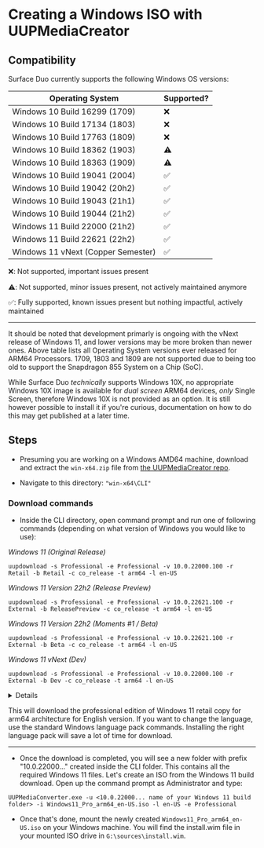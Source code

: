 # Creating a Windows ISO with UUPMediaCreator

## Compatibility

Surface Duo currently supports the following Windows OS versions:

| Operating System                                                          | Supported? |
|---------------------------------------------------------------------------|------------|
| Windows 10 Build 16299 (1709)                                             | ❌         |
| Windows 10 Build 17134 (1803)                                             | ❌         |
| Windows 10 Build 17763 (1809)                                             | ❌         |
| Windows 10 Build 18362 (1903)                                             | ⚠️         |
| Windows 10 Build 18363 (1909)                                             | ⚠️         |
| Windows 10 Build 19041 (2004)                                             | ✅         |
| Windows 10 Build 19042 (20h2)                                             | ✅         |
| Windows 10 Build 19043 (21h1)                                             | ✅         |
| Windows 10 Build 19044 (21h2)                                             | ✅         |
| Windows 11 Build 22000 (21h2)                                             | ✅         |
| Windows 11 Build 22621 (22h2)                                             | ✅         |
| Windows 11 vNext (Copper Semester)                                        | ✅         |


❌: Not supported, important issues present

⚠️: Not supported, minor issues present, not actively maintained anymore

✅: Fully supported, known issues present but nothing impactful, actively maintained

---

It should be noted that development primarly is ongoing with the vNext release of Windows 11, and lower versions may be more broken than newer ones. Above table lists all Operating System versions ever released for ARM64 Processors. 1709, 1803 and 1809 are not supported due to being too old to support the Snapdragon 855 System on a Chip (SoC).

While Surface Duo *technically* supports Windows 10X, no appropriate Windows 10X image is available for *dual screen* ARM64 devices, *only* Single Screen, therefore Windows 10X is not provided as an option. It is still however possible to install it if you're curious, documentation on how to do this may get published at a later time.

## Steps

- Presuming you are working on a Windows AMD64 machine, download and extract the ```win-x64.zip``` file from [the UUPMediaCreator repo](https://github.com/gus33000/UUPMediaCreator/releases/latest).

- Navigate to this directory: `"win-x64\CLI" `

### Download commands

-  Inside the CLI directory, open command prompt and run one of following commands (depending on what version of Windows you would like to use):

_Windows 11 (Original Release)_
```
uupdownload -s Professional -e Professional -v 10.0.22000.100 -r Retail -b Retail -c co_release -t arm64 -l en-US
```

_Windows 11 Version 22h2 (Release Preview)_
```
uupdownload -s Professional -e Professional -v 10.0.22621.100 -r External -b ReleasePreview -c co_release -t arm64 -l en-US
```

_Windows 11 Version 22h2 (Moments #1 / Beta)_
```
uupdownload -s Professional -e Professional -v 10.0.22621.100 -r External -b Beta -c co_release -t arm64 -l en-US
```

_Windows 11 vNext (Dev)_
```
uupdownload -s Professional -e Professional -v 10.0.22000.100 -r External -b Dev -c co_release -t arm64 -l en-US
```

<details>

Below is a screenshot of the tablet experience:
  
![https://user-images.githubusercontent.com/3755345/166138815-bdc8d4f4-151b-4d37-aa7a-d68f75c259ce.png](https://media.discordapp.net/attachments/305682313264758785/1001118862063968256/unknown.png)
  
In order to force enable this feature, you need to set the following registry value:
  
```reg
[HKEY_CURRENT_USER\Software\Microsoft\Windows\CurrentVersion\Explorer]
"TabletPostureTaskbar"=dword:00000001
```
  
You may also need to enable the following features using a tool like [ViVeTool](https://github.com/thebookisclosed/ViVe/releases/latest):

```
STTest: 26008830
ShyTaskbar: 35599125
```
  
---

</details>

This will download the professional edition of Windows 11 retail copy for arm64 architecture for English version. If you want to change the language, 
use the standard Windows language pack commands. Installing the right language pack will save a lot of time for download. 

---

- Once the download is completed, you will see a new folder with prefix "10.0.22000..." created inside the CLI folder. This 
  contains all the required Windows 11 files. Let's create an ISO from the Windows 11 build download. 
  Open up the command prompt as Administrator and type:

```
UUPMediaConverter.exe -u <10.0.22000... name of your Windows 11 build folder> -i Windows11_Pro_arm64_en-US.iso -l en-US -e Professional
```

- Once that's done, mount the newly created `Windows11_Pro_arm64_en-US.iso` on your Windows machine. You will find the install.wim file in your mounted ISO drive in `G:\sources\install.wim`. 
